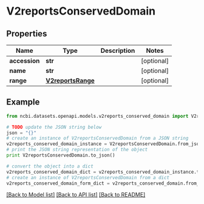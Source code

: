 # V2reportsConservedDomain


## Properties

Name | Type | Description | Notes
------------ | ------------- | ------------- | -------------
**accession** | **str** |  | [optional] 
**name** | **str** |  | [optional] 
**range** | [**V2reportsRange**](V2reportsRange.md) |  | [optional] 

## Example

```python
from ncbi.datasets.openapi.models.v2reports_conserved_domain import V2reportsConservedDomain

# TODO update the JSON string below
json = "{}"
# create an instance of V2reportsConservedDomain from a JSON string
v2reports_conserved_domain_instance = V2reportsConservedDomain.from_json(json)
# print the JSON string representation of the object
print V2reportsConservedDomain.to_json()

# convert the object into a dict
v2reports_conserved_domain_dict = v2reports_conserved_domain_instance.to_dict()
# create an instance of V2reportsConservedDomain from a dict
v2reports_conserved_domain_form_dict = v2reports_conserved_domain.from_dict(v2reports_conserved_domain_dict)
```
[[Back to Model list]](../README.md#documentation-for-models) [[Back to API list]](../README.md#documentation-for-api-endpoints) [[Back to README]](../README.md)


